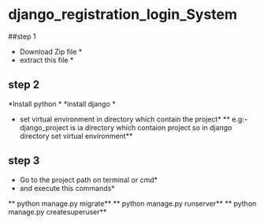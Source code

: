 
# django_registration_login_System
##step 1
* Download Zip file *
* extract this file *
## step 2
*Install python *
*install django *
* set virtual environment in directory which contain the project*
** e.g:-django_project is ia directory which contaion project so in django directory set virtual environment**
## step 3
* Go to the project path on terminal or cmd*
* and execute this commands*
  
** python manage.py migrate**
** python manage.py runserver**
** python manage.py createsuperuser**
